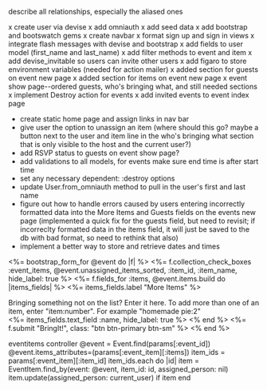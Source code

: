 describe all relationships, especially the aliased ones

x create user via devise
x add omniauth
x add seed data
x add bootstrap and bootswatch gems
x create navbar
x format sign up and sign in views
x integrate flash messages with devise and bootstrap
x add fields to user model (first_name and last_name)
x add filter methods to event and item
x add devise_invitable so users can invite other users
x add figaro to store environment variables (needed for action mailer)
x added section for guests on event new page
x added section for items on event new page
x event show page--ordered guests, who's bringing what, and still needed sections
x implement Destroy action for events
x add invited events to event index page

* create static home page and assign links in nav bar
* give user the option to unassign an item (where should this go? maybe a button next to the user and item line in the who's bringing what section that is only visible to the host and the current user?)
* add RSVP status to guests on event show page?
* add validations to all models, for events make sure end time is after start time
* set any necessary dependent: :destroy options
* update User.from_omniauth method to pull in the user's first and last name
* figure out how to handle errors caused by users entering incorrectly formatted data into the More Items and Guests fields on the events new page (implemented a quick fix for the guests field, but need to revisit; if incorreclty formatted data in the items field, it will just be saved to the db with bad format, so need to rethink that also)
* implement a better way to store and retrieve dates and times

<%= bootstrap_form_for @event do |f| %>
  <%= f.collection_check_boxes :event_items, @event.unassigned_items_sorted, :item_id, :item_name, hide_label: true %>
  <%= f.fields_for :items, @event.items.build do |items_fields| %>
      <%= items_fields.label "More Items" %>
      <div class="help-block">Bringing something not on the list? Enter it here. To add more than one of an item, enter "item:number". For example "homemade pie:2"</div>
      <%= items_fields.text_field :name, hide_label: true %>
    <% end %>
  <%= f.submit "BringIt!", class: "btn btn-primary btn-sm" %>
<% end %>

eventitems controller
@event = Event.find(params[:event_id])
    @event.items_attributes=(params[:event_item][:items])
    item_ids = params[:event_item][:item_id]
    item_ids.each do |id|
      item = EventItem.find_by(event: @event, item_id: id, assigned_person: nil)
      item.update(assigned_person: current_user) if item
    end